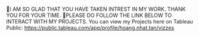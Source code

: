 📍I AM SO GLAD THAT YOU HAVE TAKEN INTREST IN MY WORK.
THANK YOU FOR YOUR TIME. 🔴PLEASE DO FOLLOW THE LINK BELOW TO INTERACT WITH MY PROJECTS.
You can view my Projects here on Tableau Public: https://public.tableau.com/app/profile/hoang.nhat.tan/vizzes
